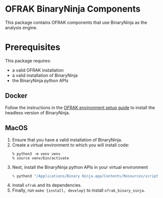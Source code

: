 # OFRAK BinaryNinja Components
This package contains OFRAK components that use BinaryNinja as the analysis engine.

# Prerequisites
This package requires:
- a valid OFRAK installation
- a valid installation of BinaryNinja
- the BinaryNinja python APIs

## Docker
Follow the instructions in the [OFRAK environment setup guide](https://ofrak.com/docs/environment-setup.html) to install the headless version of BinaryNinja.

## MacOS
1. Ensure that you have a valid installation of BinaryNinja.
2. Create a virtual environment to which you will install code:
    ```
    % python3 -m venv venv
    % source venv/bin/activate
    ```
3. Next, install the BinaryNinja python APIs in your virtual environment
    ```python
    % python3 "/Applications/Binary Ninja.app/Contents/Resources/scripts/install_api.py" -v
    ```
3. Install `ofrak` and its dependencies.
4. Finally, run `make {install, develop}` to install `ofrak_binary_ninja`.
